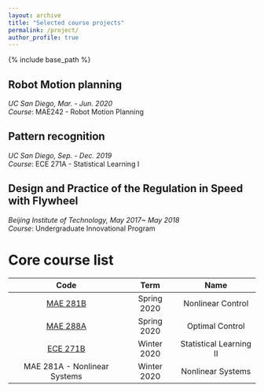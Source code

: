 ```yaml
---
layout: archive
title: "Selected course projects"
permalink: /project/
author_profile: true
---
```


{% include base_path %}

## Robot Motion planning

*UC San Diego, Mar. - Jun. 2020*  
*Course*: MAE242 - Robot Motion Planning



## Pattern recognition

*UC San Diego, Sep. - Dec. 2019*  
*Course*: ECE 271A - Statistical Learning I


## Design and Practice of the Regulation in Speed with Flywheel 

*Beijing Institute of Technology, May 2017~ May 2018*  
*Course*: Undergraduate Innovational Program

Core course list
======


| Code | Term | Name |
| :----:       | :----: | :---------------: |
| [MAE 281B](#) | Spring 2020 | Nonlinear Control |
| [MAE 288A](#) | Spring 2020 | Optimal Control |
| [ECE 271B](#) | Winter 2020 | Statistical Learning II |
| MAE 281A - Nonlinear Systems | Winter 2020 | Nonlinear Systems |






